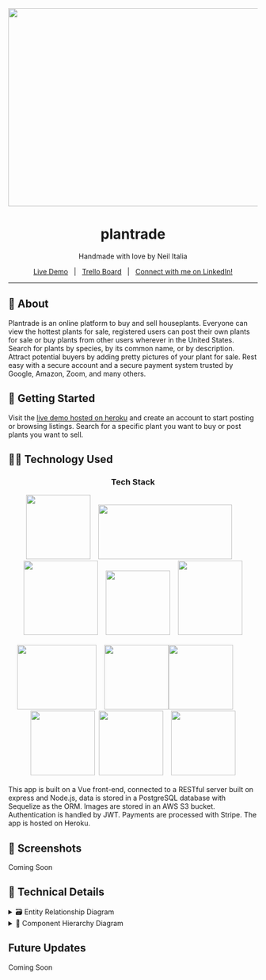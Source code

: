 <div align="center">
<img src="https://i.imgur.com/y2SPx4E.jpg" width="800" height="400" />
<h1 align="center">plantrade</h1>

Handmade with love by Neil Italia

[Live Demo](https://plantrade.herokuapp.com/)&nbsp;&nbsp;&nbsp;|&nbsp;&nbsp;&nbsp;[Trello Board](https://trello.com/b/28VarSsM/plantrade)&nbsp;&nbsp;&nbsp;|&nbsp;&nbsp;&nbsp;[Connect with me on LinkedIn!](https://www.linkedin.com/in/neilitalia/)

</div>

***


## 📝 About

Plantrade is an online platform to buy and sell houseplants. Everyone can view the hottest plants for sale, registered users can post their own plants for sale or buy plants from other users wherever in the United States. Search for plants by species, by its common name, or by description. Attract potential buyers by adding pretty pictures of your plant for sale. Rest easy with a secure account and a secure payment system trusted by Google, Amazon, Zoom, and many others.



## 🚦 Getting Started 

Visit the [live demo hosted on heroku](https://plantrade.herokuapp.com) and create an account to start posting or browsing listings. Search for a specific plant you want to buy or post plants you want to sell.



## 👩‍💻 Technology Used

<div align="center">
  <h3>Tech Stack</h3>
  <img src="https://upload.wikimedia.org/wikipedia/commons/9/95/Vue.js_Logo_2.svg" width="130" height="130" />&nbsp;&nbsp;&nbsp;&nbsp;<img src="https://www.sohamkamani.com/static/65137ed3c844d05124dcfdab28263c21/38cea/express-routing-logo.png" width="270" height="110" />&nbsp;&nbsp;&nbsp;&nbsp;<img src="https://upload.wikimedia.org/wikipedia/commons/d/d9/Node.js_logo.svg" width="150" height="150" />&nbsp;&nbsp;&nbsp;&nbsp;<img src="https://upload.wikimedia.org/wikipedia/commons/2/29/Postgresql_elephant.svg" width="130" height="130" />&nbsp;&nbsp;&nbsp;&nbsp;<img src="https://user-images.githubusercontent.com/38524171/136740042-bb0b60ac-f383-4783-91a2-ad4c60eb8c85.png" width="130" height="150" />
<br/><br/>
<img src="https://upload.wikimedia.org/wikipedia/commons/b/ba/Stripe_Logo%2C_revised_2016.svg" width="160" height="130" />&nbsp;&nbsp;&nbsp;&nbsp;<img src="https://upload.wikimedia.org/wikipedia/commons/9/93/Amazon_Web_Services_Logo.svg" width="130" height="130" /><img src="https://global-uploads.webflow.com/5e8a043bfbc2c035b4d8e5b5/607832a2adf8de14cba92dcc_aws-s3.svg" width="130" height="130" />&nbsp;&nbsp;&nbsp;&nbsp;&nbsp;&nbsp;&nbsp;&nbsp;<img src="https://jwt.io/img/pic_logo.svg" width="130" height="130" />&nbsp;&nbsp;<img src="https://jwt.io/img/logo.svg" width="130" height="130" />&nbsp;&nbsp;&nbsp;&nbsp;<img src="https://i.imgur.com/RXGUTpT.png" width="130" height="130" />
</div>
<br/>
This app is built on a Vue front-end, connected to a RESTful server built on express and Node.js, data is stored in a PostgreSQL database with Sequelize as the ORM.  Images are stored in an AWS S3 bucket. Authentication is handled by JWT. Payments are processed with Stripe. The app is hosted on Heroku.



## 📸 Screenshots

Coming Soon



## 🔬 Technical Details

<details>
<summary> 🗃 Entity Relationship Diagram</summary>
  
![image](https://user-images.githubusercontent.com/38524171/136744571-d4755c1e-211e-4604-b740-86435a14b861.png)

</details>
<details>
<summary> 🧾 Component Hierarchy Diagram</summary>
  
![image](https://user-images.githubusercontent.com/38524171/136741588-703a837f-7882-4ab3-ad17-4da81ce8d5bd.png)

</details>

## Future Updates

Coming Soon

